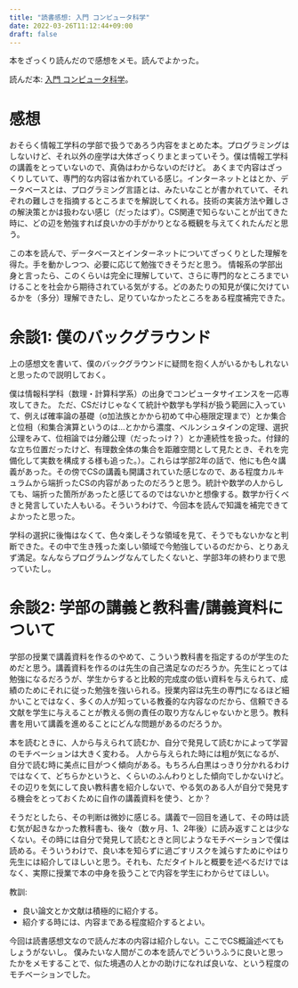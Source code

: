 ```yaml
---
title: "読書感想: 入門 コンピュータ科学"
date: 2022-03-26T11:12:44+09:00
draft: false
---
```


本をざっくり読んだので感想をメモ。読んでよかった。

読んだ本: [入門 コンピュータ科学](https://www.amazon.co.jp/%E5%85%A5%E9%96%80-%E3%82%B3%E3%83%B3%E3%83%94%E3%83%A5%E3%83%BC%E3%82%BF%E7%A7%91%E5%AD%A6-IT%E3%82%92%E6%94%AF%E3%81%88%E3%82%8B%E6%8A%80%E8%A1%93%E3%81%A8%E7%90%86%E8%AB%96%E3%81%AE%E5%9F%BA%E7%A4%8E%E7%9F%A5%E8%AD%98-J-Glenn-Brookshear/dp/4048930540/ref=sr_1_1?keywords=%E5%85%A5%E9%96%80%E3%82%B3%E3%83%B3%E3%83%94%E3%83%A5%E3%83%BC%E3%82%BF%E7%A7%91%E5%AD%A6&qid=1648263011&sprefix=%E5%85%A5%E9%96%80%E3%82%B3%E3%83%B3%E3%83%94%E3%83%A5%E3%83%BC%E3%82%BF%2Caps%2C296&sr=8-1)。

# 感想

おそらく情報工学科の学部で扱うであろう内容をまとめた本。プログラミングはしないけど、それ以外の座学は大体ざっくりまとまっていそう。僕は情報工学科の講義をとっていないので、真偽はわからないのだけど。
あくまで内容はざっくりしていて、専門的な内容は省かれている感じ。インターネットとはとか、データベースとは、プログラミング言語とは、みたいなことが書かれていて、それぞれの難しさを指摘するところまでを解説してくれる。技術の実装方法や難しさの解決策とかは扱わない感じ（だったはず）。CS関連で知らないことが出てきた時に、どの辺を勉強すれば良いかの手がかりとなる概観を与えてくれたんだと思う。

この本を読んで、データベースとインターネットについてざっくりとした理解を得た。手を動かしつつ、必要に応じて勉強できそうだと思う。
情報系の学部出身と言ったら、このくらいは完全に理解していて、さらに専門的なところまでいけることを社会から期待されている気がする。どのあたりの知見が僕に欠けているかを（多分）理解できたし、足りていなかったところをある程度補完できた。

# 余談1: 僕のバックグラウンド

上の感想文を書いて、僕のバックグラウンドに疑問を抱く人がいるかもしれないと思ったので説明しておく。

僕は情報科学科（数理・計算科学系）の出身でコンピュータサイエンスを一応専攻してきた。
ただ、CSだけじゃなくて統計や数学も学科が扱う範囲に入っていて、例えば確率論の基礎（σ加法族とかから初めて中心極限定理まで）とか集合と位相（和集合演算というのは...とかから濃度、ベルンシュタインの定理、選択公理をみて、位相論では分離公理（だったっけ？）とか連続性を扱った。付録的な立ち位置だったけど、有理数全体の集合を距離空間として見たとき、それを完備化して実数を構成する様も追った。）。これらは学部2年の話で、他にも色々講義があった。その傍でCSの講義も開講されていた感じなので、ある程度カルキュラムから端折ったCSの内容があったのだろうと思う。統計や数学の人からしても、端折った箇所があったと感じてるのではないかと想像する。数学か行くべきと発言していた人もいる。そういうわけで、今回本を読んで知識を補完できてよかったと思った。

学科の選択に後悔はなくて、色々楽しそうな領域を見て、そうでもないかなと判断できた。その中で生き残った楽しい領域で今勉強しているのだから、とりあえず満足。なんならプログラムングなんてしたくないと、学部3年の終わりまで思っていたし。

# 余談2: 学部の講義と教科書/講義資料について

学部の授業で講義資料を作るのやめて、こういう教科書を指定するのが学生のためだと思う。講義資料を作るのは先生の自己満足なのだろうか。先生にとっては勉強になるだろうが、学生からすると比較的完成度の低い資料を与えられて、成績のためにそれに従った勉強を強いられる。授業内容は先生の専門になるほど細かいことではなく、多くの人が知っている教養的な内容なのだから、信頼できる文献を学生に与えることが教える側の責任の取り方なんじゃないかと思う。教科書を用いて講義を進めることにどんな問題があるのだろうか。

本を読むときに、人から与えられて読むか、自分で発見して読むかによって学習のモチベーションは大きく変わる。
人から与えられた時には粗が気になるが、自分で読む時に美点に目がつく傾向がある。もちろん白黒はっきり分かれるわけではなくて、どちらかというと、くらいのふんわりとした傾向でしかないけど。その辺りを気にして良い教科書を紹介しないで、やる気のある人が自分で発見する機会をとっておくために自作の講義資料を使う、とか？

そうだとしたら、その判断は微妙に感じる。講義で一回目を通して、その時は読む気が起きなかった教科書も、後々（数ヶ月、1、2年後）に読み返すことは少なくない。その時には自分で発見して読むときと同じようなモチベーションで僕は読める。そういうわけで、良い本を知らずに過ごすリスクを減らすためにやはり先生には紹介してほしいと思う。それも、ただタイトルと概要を述べるだけではなく、実際に授業で本の中身を扱うことで内容を学生にわからせてほしい。

教訓:

- 良い論文とか文献は積極的に紹介する。
- 紹介する時には、内容まである程度紹介するとよい。

今回は読書感想文なので読んだ本の内容は紹介しない。ここでCS概論述べてもしょうがないし。
僕みたいな人間がこの本を読んでどういうふうに良いと思ったかをメモすることで、似た境遇の人とかの助けになれば良いな、という程度のモチベーションでした。
